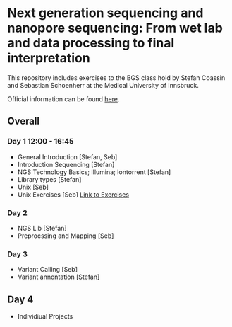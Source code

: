 # Next generation sequencing and nanopore sequencing: From wet lab and data processing to final interpretation

This repository includes exercises to the BGS class hold by Stefan Coassin and Sebastian Schoenherr at the Medical University of Innsbruck.

Official information can be found [here](https://inside.i-med.ac.at/online/wbLv.wbShowLVDetail?pStpSpNr=857962).

## Overall

### Day 1 12:00 - 16:45
* General Introduction [Stefan, Seb]
* Introduction Sequencing [Stefan]
* NGS Technology Basics; Illumina; Iontorrent [Stefan]
* Library types [Stefan]
* Unix [Seb]
* Unix Exercises [Seb] [Link to Exercises](https://github.com/seppinho/ngs-class/blob/master/scripts/linux-basics.Rmd)

### Day 2
* NGS Lib [Stefan]
* Preprocssing and Mapping [Seb]

### Day 3 
* Variant Calling [Seb]
* Variant annontation [Stefan]

## Day 4
* Individiual Projects
